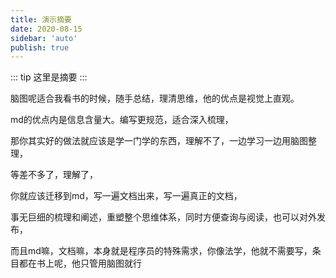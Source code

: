 ```yaml
---
title: 演示摘要
date: 2020-08-15
sidebar: 'auto'
publish: true
---
```


::: tip 
这里是摘要
:::

<!-- more -->

脑图呢适合我看书的时候，随手总结，理清思维，他的优点是视觉上直观。

md的优点内是信息含量大。编写更规范，适合深入梳理，



那你其实好的做法就应该是学一门学的东西，理解不了，一边学习一边用脑图整理，

等差不多了，理解了，

你就应该迁移到md，写一遍文档出来，写一遍真正的文档，

事无巨细的梳理和阐述，重塑整个思维体系，同时方便查询与阅读，也可以对外发布，



而且md嘛，文档嘛，本身就是程序员的特殊需求，你像法学，他就不需要写，条目都在书上呢，他只管用脑图就行